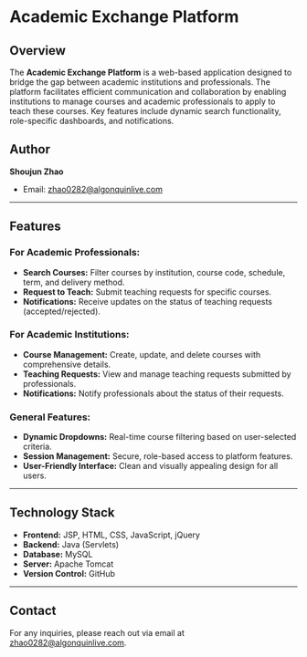 # Academic Exchange Platform

## Overview
The **Academic Exchange Platform** is a web-based application designed to bridge the gap between academic institutions and professionals. The platform facilitates efficient communication and collaboration by enabling institutions to manage courses and academic professionals to apply to teach these courses. Key features include dynamic search functionality, role-specific dashboards, and notifications.

## Author
**Shoujun Zhao**
- Email: zhao0282@algonquinlive.com

---

## Features

### For Academic Professionals:
- **Search Courses:** Filter courses by institution, course code, schedule, term, and delivery method.
- **Request to Teach:** Submit teaching requests for specific courses.
- **Notifications:** Receive updates on the status of teaching requests (accepted/rejected).

### For Academic Institutions:
- **Course Management:** Create, update, and delete courses with comprehensive details.
- **Teaching Requests:** View and manage teaching requests submitted by professionals.
- **Notifications:** Notify professionals about the status of their requests.

### General Features:
- **Dynamic Dropdowns:** Real-time course filtering based on user-selected criteria.
- **Session Management:** Secure, role-based access to platform features.
- **User-Friendly Interface:** Clean and visually appealing design for all users.

---

## Technology Stack

- **Frontend:** JSP, HTML, CSS, JavaScript, jQuery
- **Backend:** Java (Servlets)
- **Database:** MySQL
- **Server:** Apache Tomcat
- **Version Control:** GitHub

---

## Contact
For any inquiries, please reach out via email at zhao0282@algonquinlive.com.
